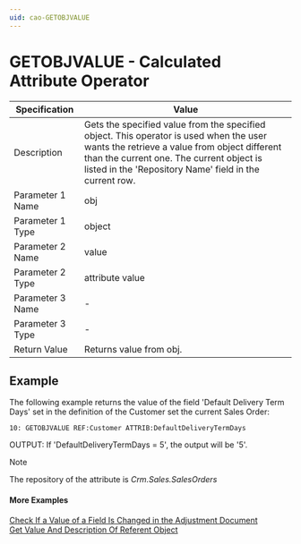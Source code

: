 ```yaml
---
uid: cao-GETOBJVALUE
---
```


# GETOBJVALUE - Calculated Attribute Operator

| Specification| Value|
| ---- | ----- |
| Description| Gets the specified value from the specified object. This operator is used when the user wants the retrieve a value from object different than the current one. The current object is listed in the 'Repository Name' field in the current row.|
| Parameter 1 Name| obj |
| Parameter 1 Type| object |
| Parameter 2 Name| value |
| Parameter 2 Type| attribute value |
| Parameter 3 Name| - |
| Parameter 3 Type| - |
| Return Value| Returns value from obj. |


## Example

The following example returns the value of the field 'Default Delivery Term Days' set in the definition of the Customer set the current Sales Order:
```
10: GETOBJVALUE REF:Customer ATTRIB:DefaultDeliveryTermDays
```
OUTPUT: If 'DefaultDeliveryTermDays = 5', the output will be '5'.

> [!NOTE]
> The repository of the attribute is *Crm.Sales.SalesOrders*

#### More Examples
[Check If a Value of a Field Is Changed in the Adjustment Document](../examples/CheckIfAValueOfAFieldIsChangedInTheAdjustmentDocument.md)
<br/>[Get Value And Description Of Referent Object](../examples/GetValueAndDescriptionOfReferentObject.md)
